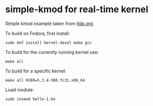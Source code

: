 # simple-kmod for real-time kernel

Simple kmod example taken from [tldp.org](https://www.tldp.org/LDP/lkmpg/2.6/html/x121.html).

To build on Fedora, first install:

```
sudo dnf install kernel-devel make gcc
```

To build for the currently running kernel use:

```
make all
```

To build for a specific kernel:

```
make all KVER=5.3.4-300.fc31.x86_64
```

Load module:

```
sudo insmod hello-1.ko
```
